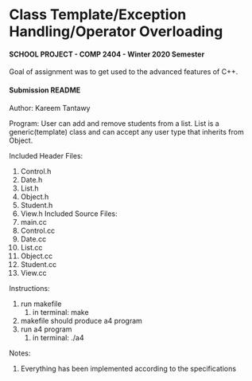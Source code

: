 # Class Template/Exception Handling/Operator Overloading
#### SCHOOL PROJECT - COMP 2404 - Winter 2020 Semester

Goal of assignment was to get used to the advanced features of C++.

#### Submission README

Author: Kareem Tantawy

Program:
	User can add and remove students from a list. List is a generic(template) class and can accept
any user type that inherits from Object.

Included Header Files:
1. Control.h
1. Date.h
1. List.h
1. Object.h
1. Student.h
1. View.h
Included Source Files:
1. main.cc
1. Control.cc
1. Date.cc
1. List.cc
1. Object.cc
1. Student.cc
1. View.cc

Instructions:
1. run makefile
    1. in terminal: make
1. makefile should produce a4 program
1. run a4 program
    1. in terminal: ./a4

Notes:
1. Everything has been implemented according to the specifications
